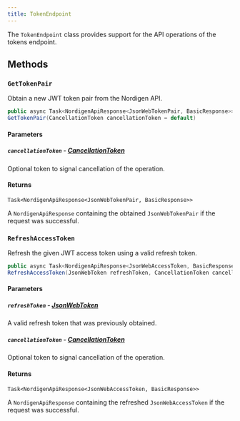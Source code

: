 ```yaml
---
title: TokenEndpoint
---
```


The `TokenEndpoint` class provides support for the API operations of the tokens endpoint.

## Methods

### `GetTokenPair`

Obtain a new JWT token pair from the Nordigen API.

```csharp
public async Task<NordigenApiResponse<JsonWebTokenPair, BasicResponse>>
GetTokenPair(CancellationToken cancellationToken = default)
```

#### Parameters

##### `cancellationToken` - [CancellationToken](https://learn.microsoft.com/en-us/dotnet/api/system.threading.cancellationtoken?view=net-8.0)

Optional token to signal cancellation of the operation.

#### Returns

`Task<NordigenApiResponse<JsonWebTokenPair, BasicResponse>>`

A `NordigenApiResponse` containing the obtained `JsonWebTokenPair` if the request was successful.

### `RefreshAccessToken`

Refresh the given JWT access token using a valid refresh token.

```csharp
public async Task<NordigenApiResponse<JsonWebAccessToken, BasicResponse>>
RefreshAccessToken(JsonWebToken refreshToken, CancellationToken cancellationToken = default)
```

#### Parameters

##### `refreshToken` - [JsonWebToken](https://learn.microsoft.com/en-us/dotnet/api/microsoft.identitymodel.jsonwebtokens.jsonwebtoken?view=msal-web-dotnet-latest)

A valid refresh token that was previously obtained.

##### `cancellationToken` - [CancellationToken](https://learn.microsoft.com/en-us/dotnet/api/system.threading.cancellationtoken?view=net-8.0)

Optional token to signal cancellation of the operation.

#### Returns

`Task<NordigenApiResponse<JsonWebAccessToken, BasicResponse>>`

A `NordigenApiResponse` containing the refreshed `JsonWebAccessToken` if the request was successful.
